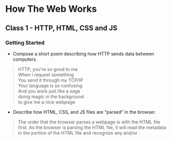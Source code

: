 # How The Web Works

## Class 1 - HTTP, HTML, CSS and JS

### Getting Started

- Compose a short poem describing how HTTP sends data between computers.

>HTTP, you're so good to me<br>
>When i request something<br>
>You send it through my TCP/IP<br>
>Your language is so confusing<br>
>And you work just like a sage<br>
>doing magic in the background<br>
>to give me a nice webpage<br>

- Describe how HTML, CSS, and JS files are “parsed” in the browser.

>The order that the browser parses a webpage is with the HTML file first. As the browser is parsing the HTML file, it will read the metadata in the <head> portion of the HTML file and recognize any <link> and/or <script> elements. 
>
>With this data the browser creates a DOM (Document Object Model) tree from the HTML, CSSOM (CSS Object Model) from the CSS and compiles and executes the JavaScript code.
>
>All of this is combined to instruct the browser how to display the webpage, what the contents are and how it should behave to the user.

- How can you find images to add to a Website?

>There are a couple of different ways to find images to add to a website. 
>
>The most prominent place for any type of image or information is through:<br>
>    https://google.com
>
>Some places that I go to get images that are royalty free are: <br>
>    https://unsplash.com <br>
>    https://blush.design <br>
>    https://storyset.com <br>



- How do you create a String vs a Number in JavaScript?
```javascript
// Creating a string
let age = "50";

//Creating a number
let age = 50;
```
>In this example, the diffrences between creating a string vs creating a number is the parentheses around the data we are assigning to the variable. 
>
>In a String, we use "parentheses" around the 50, making it a string that will display "50"
>
>In a number, we do NOT use parentheses around the `50` making it a number that we can perform mathematical operations on.


- What is a Variable and why are they important in JavaScript?

>When we create variables we are creating and naming containers for data. 
>
>We can store whatever kind of data we need to in these containers and we can manipulate them depending on the type of container it is making it dynamic. 
>
>This is why variables are important.  variables are important to javascript because it allows our programs to be dynamic with data. 


### Introduction to HTML

- What is an HTML attribute?
>There are many things that HTML attributes do, most are unseen unless it is the `style` inline css attribute. In general, HTML attributes have information for the HTML element that they live in. For example:
```HTML
<a href="https://google.com">Google</a>
```
>The href is the attribute, containing information for where the <a> HTML element refers to.

- Describe the Anatomy of an HTMl element.
What is the Difference between <article> and <section> element tags?

>An HTML element is made up of a start tag, content, and an end tag. The start tag usually looks something like <article> or <section>, and the end tag is the same as the start tag but with a forward slash before the element name, like </article> or </section>. The content is the information that appears between the start and end tags.
>
>The <article> element is used to represent a self-contained piece of content, such as a blog post or newspaper article. It is meant to stand alone and make sense on its own, even if it is removed from the rest of the page. 
>
>On the other hand, the <section> element is used to group together related content on a page, such as chapters of a book or different sections of an article. It is used to divide the page into different sections, but the content within a <section> element may not necessarily make sense on its own.
>
For example, if you had a webpage about a recipe and you wanted to include the ingredients and instructions, you might use an <article> element for the whole recipe and then use <section> elements to divide the recipe into the ingredients and instructions. It would look something like this:
```html
<article>
  <h1>Chocolate Chip Cookies</h1>
  <section>
    <h2>Ingredients</h2>
    <ul>
      <li>1 cup butter</li>
      <li>1 cup sugar</li>
      <li>1 cup brown sugar</li>
      ...
    </ul>
  </section>
  <section>
    <h2>Instructions</h2>
    <ol>
      <li>Preheat your oven to 350°F (180°C).</li>
      <li>Cream together the butter, sugar, and brown sugar.</li>
      <li>Add the eggs and vanilla and mix well.</li>
      ...
    </ol>
  </section>
</article>
```

- What Elements does a “typical” website include?
>A typical website will include several elements such as a header, navigation menu, main content area, and a footer.
>
>The header is usually located at the top of the page and may include a logo or title for the website.
>
>The navigation menu allows users to easily move around the website by providing links to the different pages on the site.
>
>The main content area is where the main information on the webpage is displayed. This could include text, images, and other media.
>
>The footer is usually located at the bottom of the page and may include additional links, copyright information, and other important details.
>
>

- How does metadata influence Search Engine Optimization?
>Metadata is information about a webpage that is not visible to users, but is used by search engines to understand the content of the page. This can include the title of the page, a description of the page's content, and relevant keywords.
>
>When a search engine crawls a webpage, it looks at the metadata to understand what the page is about and how it should be indexed. If the metadata is well-written and includes relevant keywords, it can help the page rank higher in search results for those keywords.


- How is the <meta> HTML tag used when specifying metadata?
>The <meta> tag is placed in the <head> section of an HTML document and can be used to specify various types of metadata, such as the page's description, keywords, author, and other information. For example, you can use the <meta> tag to specify a description of the page's content like this:
```html
<meta charset="utf-8" name="description" content="This page is about chocolate chip cookies and includes a recipe and instructions for making them.">

```


### Miscellaneous

#### How to start to design a Website

- What is the first step to designing a Website?
>According to the Mozilla Developer Network, the first step in designing a website is to identify the purpose and goals of the website. This involves understanding the target audience, the type of content that will be presented on the website, and the desired actions that visitors should take when they visit the website. By clearly defining the purpose and goals of the website, you can create a roadmap for the design and development process and ensure that the final product meets the needs of the target audience. This step is important because it helps to establish the direction and focus of the project, and it can save time and resources in the long run by avoiding the need to make major changes later on in the process.

- What is the most important question to answer when designing a Website?
>According to the Mozilla Developer Network, the most important question to answer when designing a website is "What is the purpose of the website?" Identifying the purpose and goals of the website is the first step in the design process and helps to establish the direction and focus of the project. 

#### Semantics

- Why should you use an <h1> element over a <span> element to display a top level heading?
>According to the Mozilla Developer Network, it is generally recommended to use an <h1> element to display a top level heading on a webpage rather than a <span> element. This is because the <h1> element has semantic meaning and conveys to the browser and search engines that the content contained within it is a top level heading. This can have an impact on the way the content is displayed and how it is interpreted by assistive technologies such as screen readers.

- What are the benefits of using semantic tags in our HTML?
>The benefits of using semantic tags in our HTML is that it gives the HTML elements meaning and purpose in the structure of the webpage. Such as <header>, <section> and <footer>.

#### What is JavaScript?

- Describe 2 things that require JavaScript in the Browser?
>According to the Mozilla Developer Network, JavaScript is a programming language that is commonly used in web development to add interactivity and dynamic behavior to websites. There are many things that require JavaScript in the browser, but some examples include:
>
>Client-side form validation: JavaScript can be used to validate form input on the client-side before the form is submitted. This can help to improve the user experience by providing immediate feedback if there are any errors in the form and can also help to reduce the workload on the server.
>
>Dynamic web pages: JavaScript can be used to create dynamic web pages that can change and update content without needing to refresh the page. For example, you can use JavaScript to display the current time, update a shopping cart, or retrieve data from a server.

- How can you add JavaScript to an HTML document?
>According to the Mozilla Developer Network, there are three ways to add JavaScript to an HTML document:
>
>Inline script: You can add JavaScript directly to an HTML element by using the script attribute. For example:
```javascript
<button onclick="alert('Hello World!')">Click me</button>
```
>
>Internal Script: You can add a script to the <head> or <body> of an HTML document by using the <script> element. For example:
```javascript
<script>
  alert('Hello World!');
</script>
```
>
>External script: You can add a script to an HTML document by linking to an external script file using the <script> element and the src attribute. For example:
```javascript
<script src="/path/to/script.js"></script>
```


>References
>
>[Getting started with the web](https://developer.mozilla.org/en-US/docs/Learn/Getting_started_with_the_web)
>
>[How the web works](https://developer.mozilla.org/en-US/docs/Learn/Getting_started_with_the_web/How_the_Web_works)
>
>[Javascript Basics](https://developer.mozilla.org/en-US/docs/Learn/Getting_started_with_the_web/JavaScript_basics)
>
>[Getting Started with HTML](https://developer.mozilla.org/en-US/docs/Learn/HTML/Introduction_to_HTML/Getting_started)
>
>[Metadata in HTML](https://developer.mozilla.org/en-US/docs/Learn/HTML/Introduction_to_HTML/The_head_metadata_in_HTML)
>
>[How to start to design a website](https://developer.mozilla.org/en-US/docs/Learn/Common_questions/Thinking_before_coding)
>
>[Semantics](https://developer.mozilla.org/en-US/docs/Glossary/Semantics)
>
>[What is JavaScript?](https://developer.mozilla.org/en-US/docs/Learn/JavaScript/First_steps/What_is_JavaScript)

## Things I want to know more about
